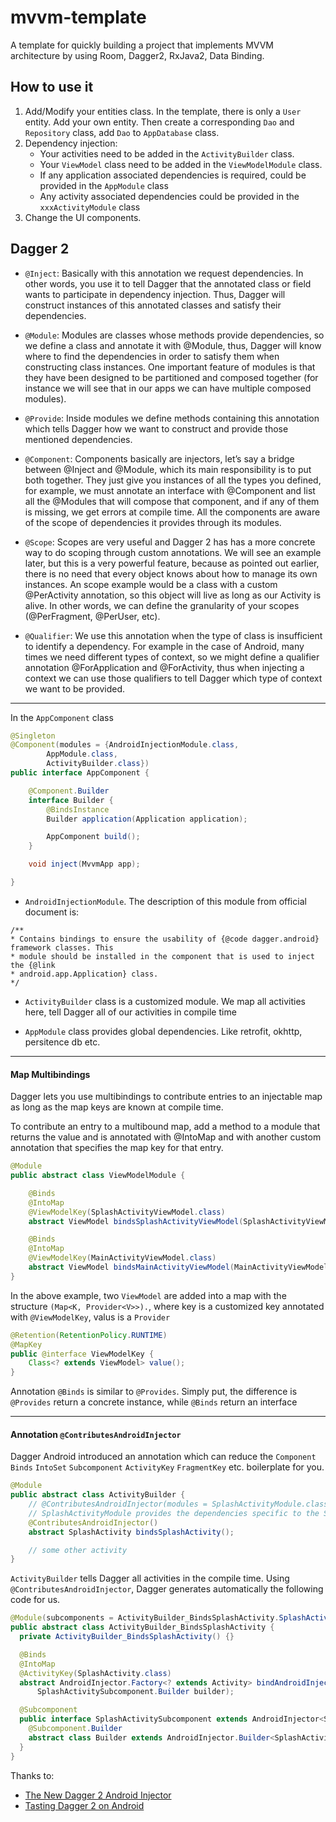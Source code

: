 # mvvm-template
A template for quickly building a project that implements MVVM architecture by using Room, Dagger2, RxJava2, Data Binding.

## How to use it
1. Add/Modify your entities class. In the template, there is only a `User` entity. Add your own entity. Then create a corresponding `Dao` and `Repository` class, add `Dao` to `AppDatabase` class.
2. Dependency injection:
    * Your activities need to be added in the `ActivityBuilder` class.
    * Your `ViewModel` class need to be added in the `ViewModelModule` class.
    * If any application associated dependencies is required, could be provided in the `AppModule` class
    * Any activity associated dependencies could be provided in the `xxxActivityModule` class
3. Change the UI components.


## Dagger 2
* `@Inject`: Basically with this annotation we request dependencies. In other words, you use it to tell Dagger that the annotated class or field wants to participate in dependency injection. Thus, Dagger will construct instances of this annotated classes and satisfy their dependencies.

* `@Module`: Modules are classes whose methods provide dependencies, so we define a class and annotate it with @Module, thus, Dagger will know where to find the dependencies in order to satisfy them when constructing class instances. One important feature of modules is that they have been designed to be partitioned and composed together (for instance we will see that in our apps we can have multiple composed modules).

* `@Provide`: Inside modules we define methods containing this annotation which tells Dagger how we want to construct and provide those mentioned dependencies.

* `@Component`: Components basically are injectors, let’s say a bridge between @Inject and @Module, which its main responsibility is to put both together. They just give you instances of all the types you defined, for example, we must annotate an interface with @Component and list all the @Modules that will compose that component, and if any of them is missing, we get errors at compile time. All the components are aware of the scope of dependencies it provides through its modules.

* `@Scope`: Scopes are very useful and Dagger 2 has has a more concrete way to do scoping through custom annotations. We will see an example later, but this is a very powerful feature, because as pointed out earlier, there is no need that every object knows about how to manage its own instances. An scope example would be a class with a custom @PerActivity annotation, so this object will live as long as our Activity is alive. In other words, we can define the granularity of your scopes (@PerFragment, @PerUser, etc).

* `@Qualifier`: We use this annotation when the type of class is insufficient to identify a dependency. For example in the case of Android, many times we need different types of context, so we might define a qualifier annotation @ForApplication and @ForActivity, thus when injecting a context we can use those qualifiers to tell Dagger which type of context we want to be provided.

---

In the `AppComponent` class
``` java
@Singleton
@Component(modules = {AndroidInjectionModule.class,
        AppModule.class,
        ActivityBuilder.class})
public interface AppComponent {

    @Component.Builder
    interface Builder {
        @BindsInstance
        Builder application(Application application);

        AppComponent build();
    }

    void inject(MvvmApp app);

}
```

* `AndroidInjectionModule`. The description of this module from official document is:
 ```
/**
 * Contains bindings to ensure the usability of {@code dagger.android} framework classes. This
 * module should be installed in the component that is used to inject the {@link
 * android.app.Application} class.
 */
```

* `ActivityBuilder` class is a customized module. We map all activities here, tell Dagger all of our activities in compile time

* `AppModule` class provides global dependencies. Like retrofit, okhttp, persitence db etc.

---

#### Map Multibindings

Dagger lets you use multibindings to contribute entries to an injectable map as long as the map keys are known at compile time.

To contribute an entry to a multibound map, add a method to a module that returns the value and is annotated with @IntoMap and with another custom annotation that specifies the map key for that entry.
``` java
@Module
public abstract class ViewModelModule {

    @Binds
    @IntoMap
    @ViewModelKey(SplashActivityViewModel.class)
    abstract ViewModel bindsSplashActivityViewModel(SplashActivityViewModel settingsActivityViewModel);

    @Binds
    @IntoMap
    @ViewModelKey(MainActivityViewModel.class)
    abstract ViewModel bindsMainActivityViewModel(MainActivityViewModel mainActivityViewModel);
}
```
In the above example, two `ViewModel` are added into a map with the structure `(Map<K, Provider<V>>).`, where key is a customized key annotated with `@ViewModelKey`, valus is a `Provider`
``` java
@Retention(RetentionPolicy.RUNTIME)
@MapKey
public @interface ViewModelKey {
    Class<? extends ViewModel> value();
}
```

Annotation `@Binds` is similar to `@Provides`. Simply put, the difference is `@Provides` return a concrete instance, while `@Binds` return an interface

---

#### Annotation `@ContributesAndroidInjector`
Dagger Android introduced an annotation which can reduce the `Component` `Binds` `IntoSet` `Subcomponent` `ActivityKey` `FragmentKey` etc. boilerplate for you.
``` java
@Module
public abstract class ActivityBuilder {
    // @ContributesAndroidInjector(modules = SplashActivityModule.class)
    // SplashActivityModule provides the dependencies specific to the SplashActivity
    @ContributesAndroidInjector()
    abstract SplashActivity bindsSplashActivity();

    // some other activity
}
```

`ActivityBuilder` tells Dagger all activities in the compile time. Using `@ContributesAndroidInjector`, Dagger generates automatically the following code for us.

``` java
@Module(subcomponents = ActivityBuilder_BindsSplashActivity.SplashActivitySubcomponent.class)
public abstract class ActivityBuilder_BindsSplashActivity {
  private ActivityBuilder_BindsSplashActivity() {}

  @Binds
  @IntoMap
  @ActivityKey(SplashActivity.class)
  abstract AndroidInjector.Factory<? extends Activity> bindAndroidInjectorFactory(
      SplashActivitySubcomponent.Builder builder);

  @Subcomponent
  public interface SplashActivitySubcomponent extends AndroidInjector<SplashActivity> {
    @Subcomponent.Builder
    abstract class Builder extends AndroidInjector.Builder<SplashActivity> {}
  }
}
```


Thanks to:
 * [The New Dagger 2 Android Injector](https://blog.mindorks.com/the-new-dagger-2-android-injector-cbe7d55afa6a)
 * [Tasting Dagger 2 on Android](https://fernandocejas.com/2015/04/11/tasting-dagger-2-on-android/)
